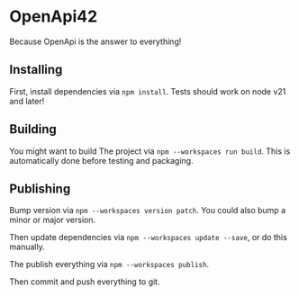 # OpenApi42

Because OpenApi is the answer to everything!

## Installing

First, install dependencies via `npm install`. Tests should work on node v21 and later!

## Building

You might want to build The project via `npm --workspaces run build`. This is automatically done before testing and packaging.

## Publishing

Bump version via `npm --workspaces version patch`. You could also bump a minor or major version.

Then update dependencies via `npm --workspaces update --save`, or do this manually.

The publish everything via `npm --workspaces publish`.

Then commit and push everything to git.
